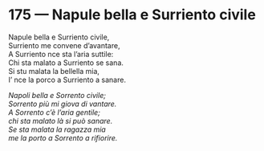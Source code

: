 # 175 — Napule bella e Surriento civile

Napule bella e Surriento civile,  
Surriento me convene d’avantare,  
A Surriento nce sta l’aria suttile:  
Chi sta malato a Surriento se sana.  
Si stu malata la bellella mia,  
I’ nce la porco a Surriento a sanare.

_Napoli bella e Sorrento civile;  
Sorrento più mi giova di vantare.  
A Sorrento c’è l’aria gentile;  
chi sta malato là si può sanare.  
Se sta malata la ragazza mia  
me la porto a Sorrento a rifiorire._

